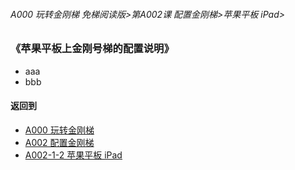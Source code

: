 ###### A000 玩转金刚梯 免梯阅读版>第A002课 配置金刚梯>苹果平板 iPad>

### 《苹果平板上金刚号梯的配置说明》

- aaa
- bbb

#### 返回到
- [A000 玩转金刚梯](https://github.com/a2zitpro/web/blob/master/LadderFree/main.md)
- [A002 配置金刚梯](https://github.com/a2zitpro/web/blob/master/LadderFree/LadderConfigure/LadderConfigure.md)
- [A002-1-2 苹果平板 iPad](https://github.com/a2zitpro/web/blob/master/LadderFree/LadderConfigure/Apple/iPad/iPad.md)

